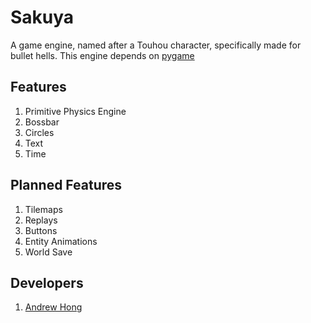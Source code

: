 # Sakuya
A game engine, named after a Touhou character, specifically made for bullet hells. This engine depends on [pygame](https://www.pygame.org/)

## Features
1. Primitive Physics Engine
2. Bossbar
3. Circles
4. Text
5. Time

## Planned Features
1. Tilemaps
2. Replays
3. Buttons
4. Entity Animations
5. World Save

## Developers
1. [Andrew Hong](https://github.com/novialriptide)
